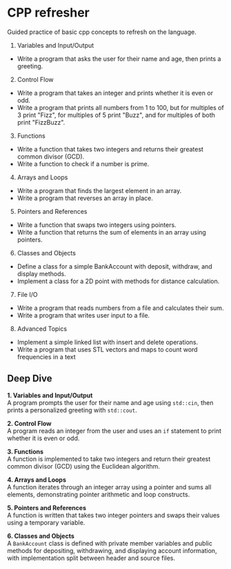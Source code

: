 # CPP refresher 
Guided practice of basic cpp concepts to refresh on the language.    
  
1. Variables and Input/Output  
- Write a program that asks the user for their name and age, then prints a greeting.  
2. Control Flow  
- Write a program that takes an integer and prints whether it is even or odd.  
- Write a program that prints all numbers from 1 to 100, but for multiples of 3 print "Fizz", for multiples of 5 print "Buzz", and for multiples of both print "FizzBuzz".  
3. Functions  
- Write a function that takes two integers and returns their greatest common divisor (GCD).  
- Write a function to check if a number is prime.   
4. Arrays and Loops  
- Write a program that finds the largest element in an array.  
- Write a program that reverses an array in place.  
5. Pointers and References  
- Write a function that swaps two integers using pointers.  
- Write a function that returns the sum of elements in an array using pointers.  
6. Classes and Objects  
- Define a class for a simple BankAccount with deposit, withdraw, and display methods.  
- Implement a class for a 2D point with methods for distance calculation.  
7. File I/O  
- Write a program that reads numbers from a file and calculates their sum.  
- Write a program that writes user input to a file.  
8. Advanced Topics  
- Implement a simple linked list with insert and delete operations.
- Write a program that uses STL vectors and maps to count word frequencies in a text

## Deep Dive 

**1. Variables and Input/Output**  
A program prompts the user for their name and age using `std::cin`, then prints a personalized greeting with `std::cout`.

**2. Control Flow**  
A program reads an integer from the user and uses an `if` statement to print whether it is even or odd.

**3. Functions**  
A function is implemented to take two integers and return their greatest common divisor (GCD) using the Euclidean algorithm.

**4. Arrays and Loops**  
A function iterates through an integer array using a pointer and sums all elements, demonstrating pointer arithmetic and loop constructs.

**5. Pointers and References**  
A function is written that takes two integer pointers and swaps their values using a temporary variable.

**6. Classes and Objects**  
A `BankAccount` class is defined with private member variables and public methods for depositing, withdrawing, and displaying account information, with implementation split between header and source files.
